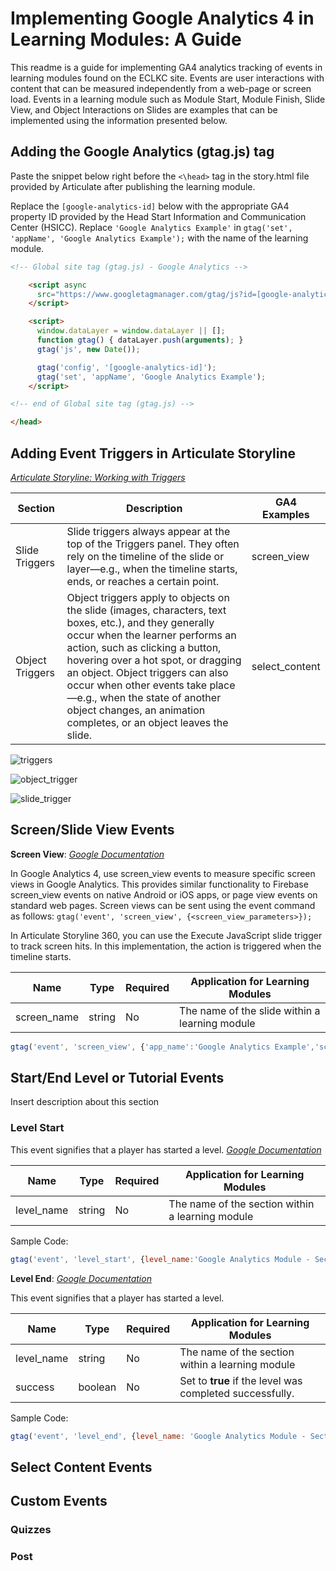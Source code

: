 # Implementing Google Analytics 4 in Learning Modules: A Guide

This readme is a guide for implementing GA4 analytics tracking of events in learning modules found on the ECLKC site. Events are user interactions with content that can be measured independently from a web-page or screen load. Events in a learning module such as Module Start, Module Finish, Slide View, and Object Interactions on Slides are examples that can be implemented using the information presented below.

## Adding the Google Analytics (gtag.js) tag

Paste the snippet below right before the `<\head>` tag in the story.html file provided by Articulate after publishing the learning module.

Replace the `[google-analytics-id]` below with the appropriate GA4 property ID provided by the Head Start Information and Communication Center (HSICC). Replace `'Google Analytics Example'` in `gtag('set', 'appName', 'Google Analytics Example');` with the name of the learning module.

```html
<!-- Global site tag (gtag.js) - Google Analytics -->

    <script async
      src="https://www.googletagmanager.com/gtag/js?id=[google-analytics-id]">
    </script>

    <script>
      window.dataLayer = window.dataLayer || [];
      function gtag() { dataLayer.push(arguments); }
      gtag('js', new Date());

      gtag('config', '[google-analytics-id]');
      gtag('set', 'appName', 'Google Analytics Example');
    </script>

<!-- end of Global site tag (gtag.js) -->

</head>
```

## Adding Event Triggers in Articulate Storyline

*[Articulate Storyline: Working with Triggers](https://community.articulate.com/articles/articulate-storyline-360-user-guide-how-to-work-with-triggers)*

|Section|Description|GA4 Examples|
|---------|---------|---------|
|Slide Triggers|Slide triggers always appear at the top of the Triggers panel. They often rely on the timeline of the slide or layer—e.g., when the timeline starts, ends, or reaches a certain point.|screen_view|*
|Object Triggers|Object triggers apply to objects on the slide (images, characters, text boxes, etc.), and they generally occur when the learner performs an action, such as clicking a button, hovering over a hot spot, or dragging an object. Object triggers can also occur when other events take place—e.g., when the state of another object changes, an animation completes, or an object leaves the slide.|select_content|

![triggers](https://user-images.githubusercontent.com/76028080/122458959-60b16700-cf7e-11eb-8aa1-176f3cd526a9.png)

![object_trigger](https://user-images.githubusercontent.com/76028080/122459097-83438000-cf7e-11eb-9a99-68cb14feadee.jpg)

![slide_trigger](https://user-images.githubusercontent.com/76028080/122459085-80488f80-cf7e-11eb-9e12-34f923c0f57f.jpg)

## Screen/Slide View Events

**Screen View**: *[Google Documentation](https://developers.google.com/gtagjs/reference/event#screen_view)*

In Google Analytics 4, use screen_view events to measure specific screen views in Google Analytics. This provides similar functionality to Firebase screen_view events on native Android or iOS apps, or page view events on standard web pages.
Screen views can be sent using the event command as follows:
`gtag('event', 'screen_view', {<screen_view_parameters>});`

In Articulate Storyline 360, you can use the Execute JavaScript slide trigger to track screen hits. In this implementation, the action is triggered when the timeline starts.

| Name       | Type   | Required | Application for Learning Modules                 |
|------------|--------|----------|--------------------------------------------------|
| screen_name | string | No       | The name of the slide within a learning module |

```javascript
gtag('event', 'screen_view', {'app_name':'Google Analytics Example','screen_name': 'Welcome'});
```

## Start/End Level or Tutorial Events

Insert description about this section

### **Level Start**

This event signifies that a player has started a level. *[Google Documentation](https://developers.google.com/gtagjs/reference/ga4-events#level_start)*

| Name       | Type   | Required | Application for Learning Modules                 |
|------------|--------|----------|--------------------------------------------------|
| level_name | string | No       | The name of the section within a learning module |

Sample Code:

```javascript
gtag('event', 'level_start', {level_name:'Google Analytics Module - Section One'});
```

**Level End**: *[Google Documentation](https://developers.google.com/gtagjs/reference/ga4-events#level_end)*

This event signifies that a player has started a level.

| Name       | Type   | Required | Application for Learning Modules                                      |
|------------|--------|----------|--------------------------------------------------|
| level_name | string | No | The name of the section within a learning module |
| success | boolean | No | Set to **true** if the level was completed successfully. |

Sample Code:

```javascript
gtag('event', 'level_end', {level_name: 'Google Analytics Module - Section One', success: true,});
```

## Select Content Events

## Custom Events

### Quizzes

### Post
